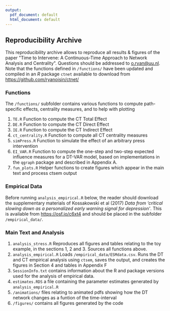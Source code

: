 ```yaml
---
output:
  pdf_document: default
  html_document: default
---
```

## Reproducibility Archive

This reproducibility archive allows to reproduce all results & figures of the paper "Time to Intervene: A Continuous-Time Approach to Network Analysis and Centrality". Questions should be addressed to o.ryan@uu.nl. Note that the functions defined in `/functions/` have been updated and compiled in an *R* package `ctnet` available to download from https://github.com/ryanoisin/ctnet/ 

### Functions
The `/functions/` subfolder contains various functions to compute path-specific effects, centrality measures, and to help with plotting

1. `TE.R` Function to compute the CT Total Effect 
2. `DE.R` Function to compute the CT Direct Effect
3. `IE.R` Function to compute the CT Indirect Effect 
4. `ct_centrality.R` Function to compute all CT centrality measures
5. `simPress.R` Function to simulate the effect of an arbitrary press intervention 
6. `EI_VAR.R` Function to compute the one-step and two-step expected influence measures for a DT-VAR model, based on implementations in the `qgraph` package and described in Appendix A.
7. `fun_plots.R` Helper functions to create figures which appear in the main text and process ctsem output

### Empirical Data

Before running `analysis_empirical.R` below, the reader should download the supplementary materials of Kossakowski et al (2017) *Data from ‘critical slowing down as a personalized early warning signal for depression'*. This is available from https://osf.io/c6xt4 and should be placed in the subfolder `/empirical_data/`.

### Main Text and Analysis

1. `analysis_stress.R` Reproduces all figures and tables relating to the toy example, in the sections 1, 2 and 3. Sources all functions above.
2. `analysis_empirical.R` Loads `/empirical_data/ESMdata.csv`. Runs the DT and CT empirical analysis using `ctsem`, saves the output, and creates the figures in Section 4 and tables in Appendix F
3. `SessionInfo.txt` contains information about the R and package versions used for the analysis of empirical data.
4. `estimates.RDS` a file containing the parameter estimates generated by `analysis_empirical.R`
5. `/animations/` files relating to animated pdfs showing how the DT network changes as a funtion of the time-interval
6. `/figures/` contains all figures generated by the code



